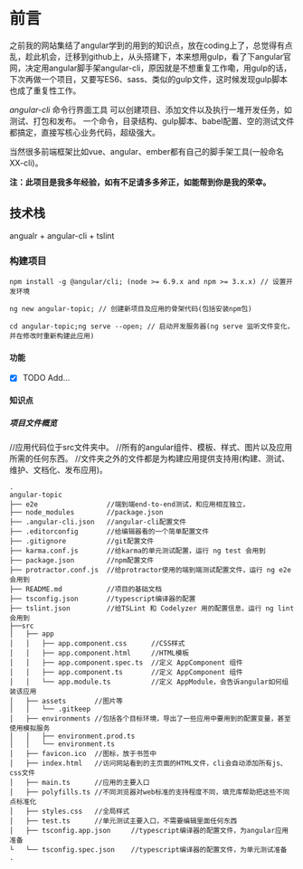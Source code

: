 # 前言

之前我的网站集结了angular学到的用到的知识点，放在coding上了，总觉得有点乱，趁此机会，迁移到github上，从头搭建下，本来想用gulp，看了下angular官网，决定用angular脚手架angular-cli，原因就是不想重复工作嘞，用gulp的话，下次再做一个项目，又要写ES6、sass、类似的gulp文件，这时候发现gulp脚本也成了重复性工作。

*angular-cli* 命令行界面工具
可以创建项目、添加文件以及执行一堆开发任务，如测试、打包和发布。
一个命令，目录结构、gulp脚本、babel配置、空的测试文件都搞定，直接写核心业务代码，超级强大。

当然很多前端框架比如vue、angular、ember都有自己的脚手架工具(一般命名XX-cli)。

__注：此项目是我多年经验，如有不足请多多斧正，如能帮到你是我的荣幸。__


## 技术栈
angualr + angular-cli + tslint


### 构建项目

```
npm install -g @angular/cli; (node >= 6.9.x and npm >= 3.x.x) // 设置开发环境

ng new angular-topic; // 创建新项目及应用的骨架代码(包括安装npm包)

cd angular-topic;ng serve --open; // 启动开发服务器(ng serve 监听文件变化，并在修改时重新构建此应用)

```


#### 功能

- [x] TODO Add...


#### 知识点


##### 项目文件概览
//应用代码位于src文件夹中。
//所有的angular组件、模板、样式、图片以及应用所需的任何东西。
//文件夹之外的文件都是为构建应用提供支持用(构建、测试、维护、文档化、发布应用)。

```
.
angular-topic
├── e2e                 //端到端end-to-end测试，和应用相互独立，
├── node_modules        //package.json
├── .angular-cli.json   //angular-cli配置文件
├── .editorconfig       //给编辑器看的一个简单配置文件
├── .gitignore          //git配置文件
├── karma.conf.js       //给karma的单元测试配置，运行 ng test 会用到
├── package.json        //npm配置文件
├── protractor.conf.js  //给protractor使用的端到端测试配置文件，运行 ng e2e会用到
├── README.md           //项目的基础文档
├── tsconfig.json       //typescript编译器的配置
├── tslint.json         //给TSLint 和 Codelyzer 用的配置信息，运行 ng lint会用到
├──src
│   ├── app
│   │   ├── app.component.css      //CSS样式
│   │   ├── app.component.html     //HTML模板
│   │   ├── app.component.spec.ts  //定义 AppComponent 组件
│   │   ├── app.component.ts       //定义 AppComponent 组件
│   │   └── app.module.ts          //定义 AppModule，会告诉angular如何组装该应用
│   ├── assets       //图片等
│   │   └── .gitkeep
│   ├── environments //包括各个目标环境，导出了一些应用中要用到的配置变量，甚至使用模拟服务
│   │   ├── environment.prod.ts
│   │   └── environment.ts
│   ├── favicon.ico  //图标，放于书签中
│   ├── index.html   //访问网站看到的主页面的HTML文件，cli会自动添加所有js、css文件
│   ├── main.ts      //应用的主要入口
│   ├── polyfills.ts //不同浏览器对web标准的支持程度不同，填充库帮助把这些不同点标准化
│   ├── styles.css   //全局样式
│   ├── test.ts      //单元测试主要入口，不需要编辑里面任何东西
│   ├── tsconfig.app.json     //typescript编译器的配置文件，为angular应用准备
└   └── tsconfig.spec.json    //typescript编译器的配置文件，为单元测试准备
.
```
